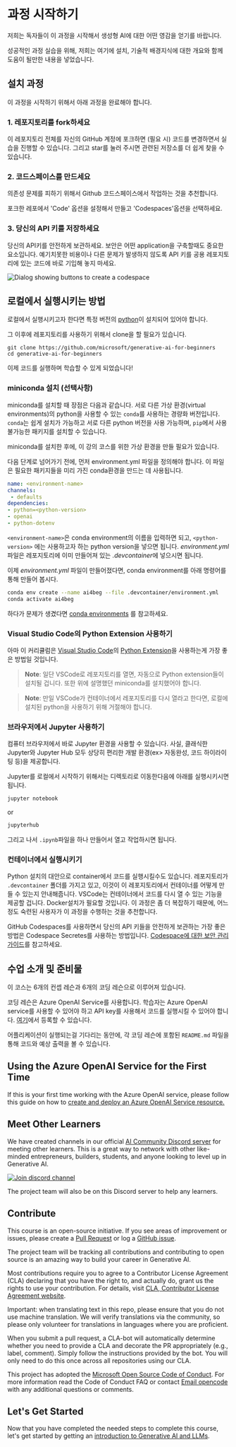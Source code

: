 <!-- # Getting Started with this course -->
# 과정 시작하기

<!-- We are very excited for you to start this course and see what you get inspired to build with Generative AI! -->
저희는 독자들이 이 과정을 시작해서 생성형 AI에 대한 어떤 영감을 얻기를 바랍니다.

<!-- To make your time successful, we have created this page that outlines any setup steps, technical requirements, and how to get help when you need it. -->
성공적인 과정 실습을 위해, 저희는 여기에 설치, 기술적 배경지식에 대한 개요와 함께 도움이 될만한 내용을 넣었습니다.

<!-- ## Setup Steps -->
## 설치 과정

<!-- To start taking this course, you will need to complete the following steps. -->
이 과정을 시작하기 위해서 아래 과정을 완료해야 합니다.

<!-- ### 1. Fork this Repo -->
### 1. 레포지토리를 fork하세요

<!-- [Fork this entire repo](https://github.com/microsoft/generative-ai-for-beginners/fork?WT.mc_id=academic-105485-koreyst) to your own GitHub account to be able to change any code and complete the challenges. You can also [star (🌟) this repo](https://docs.github.com/en/get-started/exploring-projects-on-github/saving-repositories-with-stars?WT.mc_id=academic-105485-koreyst) to find it and related repos easier. -->

이 레포지토리 전체를 자신의 GitHub 계정에 포크하면 (필요 시) 코드를 변경하면서 실습을 진행할 수 있습니다. 그리고 star를 눌러 주시면 관련된 저장소를 더 쉽게 찾을 수 있습니다.

<!-- ### 2. Create a codespace -->
### 2. 코드스페이스를 만드세요

<!-- To avoid any dependency issues when running the code, we recommend running this course in a GitHub codespace. -->
의존성 문제를 피하기 위해서 Github 코드스페이스에서 작업하는 것을 추천합니다.

<!-- This can be created by selecting the `Code` option on your forked version of this repo and selecting the **Codespaces** option. -->
포크한 레포에서 'Code' 옵션을 설정해서 만들고 'Codespaces'옵션을 선택하세요.

<!-- ### 3. Storing Your API Keys -->
### 3. 당신의 API 키를 저장하세요

<!-- Keeping your API keys safe and secure is important when building any type of application. We encourage you not to store any API keys directly in the code you are working with as committing those details to a public repository could result in unwanted costs and issues. -->
당신의 API키를 안전하게 보관하세요. 보안은 어떤 application을 구축할때도 중요한 요소입니다. 예기치못한 비용이나 다른 문제가 발생하지 않도록 API 키를 공용 레포지토리에 있는 코드에 바로 기입해 놓지 마세요.

![Dialog showing buttons to create a codespace](./images/who-will-pay.webp)

<!-- ## How to Run locally on your computer -->
## 로컬에서 실행시키는 방법

<!-- To run the code locally on your computer, you would need to have some version of [Python installed](https://www.python.org/downloads/?WT.mc_id=academic-105485-koreyst). -->

로컬에서 실행시키고자 한다면 특정 버전의 [python](https://www.python.org/downloads/)이 설치되어 있어야 합니다.


<!-- To then use the repository, you need to clone it: -->
그 이후에 레포지토리를 사용하기 위해서 clone을 할 필요가 있습니다.

```shell
git clone https://github.com/microsoft/generative-ai-for-beginners
cd generative-ai-for-beginners
```

<!-- Now you have everything checked out and can start learning and work with the code. -->
이제 코드를 실행하며 학습할 수 있게 되었습니다!

<!-- ### Installing miniconda (optional step) -->
### miniconda 설치 (선택사항)

<!-- There are advantages to installing  **[miniconda](https://conda.io/en/latest/miniconda.html?WT.mc_id=academic-105485-koreyst)** - it is rather lightweight installation that supports `conda` package manager for different Python **virtual environments**. `conda` makes it easy to install and switch between different Python versions and packages, and also to install packages that are not available via `pip`. -->
miniconda를 설치할 때 장점은 다음과 같습니다. 서로 다른 가상 환경(virtual environments)의 python을 사용할 수 있는 `conda`를 사용하는 경량화 버전입니다. `conda`는 쉽게 설치가 가능하고 서로 다른 python 버전을 사용 가능하며, `pip`에서 사용 불가능한 패키지를 설치할 수 있습니다.

<!-- After you install miniconda, you need to clone the repository (if you haven't already done so) and create a virtual environment to be used for this course: -->
miniconda를 설치한 후에, 이 강의 코스를 위한 가상 환경을 만들 필요가 있습니다.

<!-- Before running the below step, ensure that you first have an *environment.yml* file. The *environment.yml* file is used to create a conda environment with the necessary dependencies and can look like so: -->
다음 단계로 넘어가기 전에, 먼저 environment.yml 파일을 정의해야 합니다. 이 파일은 필요한 패키지들을 미리 가진 conda환경을 만드는 데 사용됩니다.

```yml
name: <environment-name>
channels:  
 - defaults
dependencies:  
- python=<python-version>  
- openai  
- python-dotenv
```

<!-- You can replace `<environment-name>` with the name of your conda environment, and `<python-version>` with the version of Python you want to use. Place your created *environment.yml* file in the *.devcontainer* folder of your repo. -->
`<environment-name>`은 conda environment의 이름을 입력하면 되고, `<python-version>` 에는 사용하고자 하는 python version을 넣으면 됩니다. *environment.yml*파일은 레포지토리에 이미 만들어져 있는 *.devcontainer*에 넣으시면 됩니다.

<!-- Now that you've hopefully created a *environment.yml* file, you can create a conda environment with the following command: -->
이제 *environment.yml* 파일이 만들어졌다면, conda environment를 아래 명령어를 통해 만들어 봅시다.


```bash
conda env create --name ai4beg --file .devcontainer/environment.yml
conda activate ai4beg
```

<!-- Refer to this link on creating a [conda environments](https://docs.conda.io/projects/conda/en/latest/user-guide/tasks/manage-environments.html?WT.mc_id=academic-105485-koreyst) if you run into trouble. -->
하다가 문제가 생겼다면 [conda environments](https://docs.conda.io/projects/conda/en/latest/user-guide/tasks/manage-environments.html) 를 참고하세요.


<!-- ### Using Visual Studio Code with Python Extension -->
### Visual Studio Code의 Python Extension 사용하기

<!-- Probably the best way to use the curriculum is to open it in [Visual Studio Code](http://code.visualstudio.com/?WT.mc_id=academic-105485-koreyst) with [Python Extension](https://marketplace.visualstudio.com/items?itemName=ms-python.python&WT.mc_id=academic-105485-koreyst). -->
아마 이 커리큘럼은 [Visual Studio Code](http://code.visualstudio.com/)의 [Python Extension](https://marketplace.visualstudio.com/items?itemName=ms-python.python)을 사용하는게 가장 좋은 방법일 것입니다.

<!-- > **Note**: Once you clone and open the directory in VS Code, it will automatically suggest you to install Python extensions. You would also have to install miniconda as described above. -->
> **Note**: 일단 VSCode로 레포지토리를 열면, 자동으로 Python extension들이 설치될 겁니다. 또한 위에 설명했던 miniconda를 설치했어야 합니다.

<!-- > **Note**: If VS Code suggests you to re-open the repository in container, you need to decline this to use local Python installation.  -->
> **Note**: 만일 VSCode가 컨테이너에서 레포지토리를 다시 열라고 한다면, 로컬에 설치된 python을 사용하기 위해 거절해야 합니다.

<!-- ### Using Jupyter in the Browser -->
### 브라우저에서 Jupyter 사용하기

<!-- You can also use Jupyter environment right from the browser on your own computer. Actually, both classical Jupyter and Jupyer Hub provide quite convenient development environment with auto-completion, code highlighting, etc. -->
컴퓨터 브라우저에서 바로 Jupyter 환경을 사용할 수 있습니다. 사실, 클래식한 Jupyter와 Jupyter Hub 모두 상당히 편리한 개발 환경(ex> 자동완성, 코드 하이라이팅 등)을 제공합니다.

<!-- To start Jupyter locally, go to the directory of the course, and execute: -->
Jupyter를 로컬에서 시작하기 위해서는 디렉토리로 이동한다음에 아래를 실행시키시면 됩니다.


```bash
jupyter notebook
```

or

```bash
jupyterhub
```

<!-- You then can navigate to any of the `.ipynb` files, open them and start working. -->
그리고 나서 `.ipynb`파일을 하나 만들어서 열고 작업하시면 됩니다.

<!-- ### Running in container -->
### 컨테이너에서 실행시키기

<!-- An alternative to Python installation would be to run the code in container. Since our repository contains special `.devcontainer` folder that instructs how to build a container for this repo, VS Code would offer you to re-open the code in container. This will require Docker installation, and also would be more complex, so we recommend this to more experienced users. -->
Python 설치의 대안으로 container에서 코드를 실행시킬수도 있습니다. 레포지토리가 `.devcontainer` 폴더를 가지고 있고, 이것이 이 레포지토리에서 컨테이너를 어떻게 만들 수 있는지 안내해줍니다. VSCode는 컨테이너에서 코드를 다시 열 수 있는 기능을 제공할 겁니다. Docker설치가 필요할 것입니다. 이 과정은 좀 더 복잡하기 때문에, 어느 정도 숙련된 사용자가 이 과정을 수행하는 것을 추천합니다.

<!-- One of the best ways to keep your API keys secure when using GitHub Codespaces is by using Codespace Secrets. Please follow this guide on how to [manage secrets for your codespaces](https://docs.github.com/en/codespaces/managing-your-codespaces/managing-secrets-for-your-codespaces?WT.mc_id=academic-105485-koreyst). -->
GitHub Codespaces를 사용하면서 당신의 API 키들을 안전하게 보관하는 가장 좋은 방법은 Codespace Secretes를 사용하는 방법입니다. [Codespace에 대한 보안 관리 가이드](https://docs.github.com/en/codespaces/managing-your-codespaces/managing-secrets-for-your-codespaces)를 참고하세요.

<!-- ## Lessons and Technical Requirements -->
## 수업 소개 및 준비물

<!-- The course has 6 concept lessons and 6 coding lessons. -->
이 코스는 6개의 컨셉 레슨과 6개의 코딩 레슨으로 이루어져 있습니다.

<!-- For the coding lessons, we are using the Azure OpenAI Service. You will need access to the Azure OpenAI service and an API key to run this code. You can apply to get access by [completing this application](https://azure.microsoft.com/products/ai-services/openai-service?WT.mc_id=academic-105485-koreyst). -->
코딩 레슨은 Azure OpenAI Service를 사용합니다. 학습자는 Azure OpenAI service를 사용할 수 있어야 하고 API key를 사용해서 코드를 실행시킬 수 있어야 합니다. [여기](https://azure.microsoft.com/products/ai-services/openai-service)에서 등록할 수 있습니다.

<!-- While you wait for your application to be processed, each coding lesson also includes a `README.md` file where you can view the code and outputs. -->
어플리케이션이 실행되는걸 기다리는 동안에, 각 코딩 레슨에 포함된 `README.md` 파일을 통해 코드와 예상 출력을 볼 수 있습니다.

## Using the Azure OpenAI Service for the First Time

If this is your first time working with the Azure OpenAI service, please follow this guide on how to [create and deploy an Azure OpenAI Service resource.](https://learn.microsoft.com/azure/ai-services/openai/how-to/create-resource?pivots=web-portal&WT.mc_id=academic-105485-koreyst)

## Meet Other Learners

We have created channels in our official [AI Community Discord server](https://aka.ms/genai-discord?WT.mc_id=academic-105485-koreyst) for meeting other learners. This is a great way to network with other like-minded entrepreneurs, builders, students, and anyone looking to level up in Generative AI.

[![Join discord channel](https://dcbadge.vercel.app/api/server/ByRwuEEgH4)](https://aka.ms/genai-discord?WT.mc_id=academic-105485-koreyst)

The project team will also be on this Discord server to help any learners.

## Contribute

This course is an open-source initiative. If you see areas of improvement or issues, please create a [Pull Request](https://github.com/microsoft/generative-ai-for-beginners/pulls?WT.mc_id=academic-105485-koreyst) or log a [GitHub issue](https://github.com/microsoft/generative-ai-for-beginners/issues?WT.mc_id=academic-105485-koreyst).

The project team will be tracking all contributions and contributing to open source is an amazing way to build your career in Generative AI.

Most contributions require you to agree to a Contributor License Agreement (CLA) declaring that you have the right to, and actually do, grant us the rights to use your contribution. For details, visit [CLA, Contributor License Agreement website](https://cla.microsoft.com?WT.mc_id=academic-105485-koreyst).

Important: when translating text in this repo, please ensure that you do not use machine translation. We will verify translations via the community, so please only volunteer for translations in languages where you are proficient.

When you submit a pull request, a CLA-bot will automatically determine whether you need to provide a CLA and decorate the PR appropriately (e.g., label, comment). Simply follow the instructions provided by the bot. You will only need to do this once across all repositories using our CLA.

This project has adopted the [Microsoft Open Source Code of Conduct](https://opensource.microsoft.com/codeofconduct/?WT.mc_id=academic-105485-koreyst). For more information read the Code of Conduct FAQ or contact [Email opencode](opencode@microsoft.com) with any additional questions or comments.

## Let's Get Started

Now that you have completed the needed steps to complete this course, let's get started by getting an [introduction to Generative AI and LLMs](../01-introduction-to-genai/README.md?WT.mc_id=academic-105485-koreyst).

